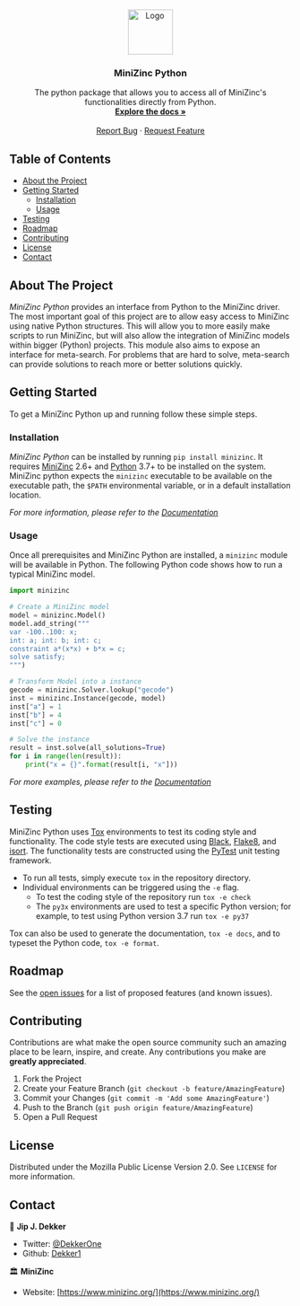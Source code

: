 <!-- PROJECT LOGO -->
<br />
<p align="center">
  <a href="https://github.com/MiniZinc/minizinc-python">
    <img src="https://www.minizinc.org/MiniZn_logo.png" alt="Logo" width="80" height="80">
  </a>

  <h3 align="center">MiniZinc Python</h3>

  <p align="center">
    The python package that allows you to access all of MiniZinc's functionalities directly from Python.
    <br />
    <a href="https://minizinc-python.readthedocs.io/en/latest/"><strong>Explore the docs »</strong></a>
    <br />
    <br />
    <a href="https://github.com/MiniZinc/minizinc-python/issues">Report Bug</a>
    ·
    <a href="https://github.com/MiniZinc/minizinc-python/issues">Request Feature</a>
  </p>
</p>


<!-- TABLE OF CONTENTS -->
## Table of Contents

* [About the Project](#about-the-project)
* [Getting Started](#getting-started)
  * [Installation](#installation)
  * [Usage](#usage)
* [Testing](#testing)
* [Roadmap](#roadmap)
* [Contributing](#contributing)
* [License](#license)
* [Contact](#contact)
<!-- * [Acknowledgements](#acknowledgements) -->


<!-- ABOUT THE PROJECT -->
## About The Project

_MiniZinc Python_ provides an interface from Python to the MiniZinc driver. The
most important goal of this project are to allow easy access to MiniZinc using
native Python structures. This will allow you to more easily make scripts to run
MiniZinc, but will also allow the integration of MiniZinc models within bigger
(Python) projects. This module also aims to expose an interface for meta-search.
For problems that are hard to solve, meta-search can provide solutions to reach
more or better solutions quickly.


<!-- GETTING STARTED -->
## Getting Started

To get a MiniZinc Python up and running follow these simple steps.

### Installation

_MiniZinc Python_ can be installed by running `pip install minizinc`. It
requires [MiniZinc](https://www.minizinc.org/) 2.6+ and
[Python](https://www.python.org/) 3.7+ to be installed on the system. MiniZinc
python expects the `minizinc` executable to be available on the executable path,
the `$PATH` environmental variable, or in a default installation location.

_For more information, please refer to the
[Documentation](https://minizinc-python.readthedocs.io/en/latest/)_


### Usage

Once all prerequisites and MiniZinc Python are installed, a `minizinc` module
will be available in Python. The following Python code shows how to run a
typical MiniZinc model.

```python
import minizinc

# Create a MiniZinc model
model = minizinc.Model()
model.add_string("""
var -100..100: x;
int: a; int: b; int: c;
constraint a*(x*x) + b*x = c;
solve satisfy;
""")

# Transform Model into a instance
gecode = minizinc.Solver.lookup("gecode")
inst = minizinc.Instance(gecode, model)
inst["a"] = 1
inst["b"] = 4
inst["c"] = 0

# Solve the instance
result = inst.solve(all_solutions=True)
for i in range(len(result)):
    print("x = {}".format(result[i, "x"]))
```

_For more examples, please refer to the
[Documentation](https://minizinc-python.readthedocs.io/en/latest/)_

<!-- TESTING INSTRUCTIONS -->
## Testing

MiniZinc Python uses [Tox](https://pypi.org/project/tox/) environments to test
its coding style and functionality. The code style tests are executed using
[Black](https://pypi.org/project/black/),
[Flake8](https://pypi.org/project/flake8/), and
[isort](https://pypi.org/project/isort/). The functionality tests are
constructed using the [PyTest]() unit testing framework.

  * To run all tests, simply execute `tox` in the repository directory.
  * Individual environments can be triggered using the `-e` flag.
    * To test the coding style of the repository run `tox -e check`
    * The `py3x` environments are used to test a specific Python version; for
      example, to test using Python version 3.7 run `tox -e py37`

Tox can also be used to generate the documentation, `tox -e docs`, and to
typeset the Python code, `tox -e format`.

<!-- ROADMAP -->
## Roadmap

See the [open issues](https://github.com/MiniZinc/minizinc-python/issues) for a
list of proposed features (and known issues).


<!-- CONTRIBUTING -->
## Contributing

Contributions are what make the open source community such an amazing place to
be learn, inspire, and create. Any contributions you make are **greatly
appreciated**.

1. Fork the Project
2. Create your Feature Branch (`git checkout -b feature/AmazingFeature`)
3. Commit your Changes (`git commit -m 'Add some AmazingFeature'`)
4. Push to the Branch (`git push origin feature/AmazingFeature`)
5. Open a Pull Request


<!-- LICENSE -->
## License

Distributed under the Mozilla Public License Version 2.0. See `LICENSE` for more information.


<!-- CONTACT -->
## Contact
👤 **Jip J. Dekker**
  * Twitter: [@DekkerOne](https://twitter.com/DekkerOne)
  * Github: [Dekker1](https://github.com/Dekker1)

🏛 **MiniZinc**
  * Website: [https://www.minizinc.org/](https://www.minizinc.org/)

<!-- ACKNOWLEDGEMENTS -->
<!-- ## Acknowledgements -->

<!-- * []() -->
<!-- * []() -->
<!-- * []() -->
